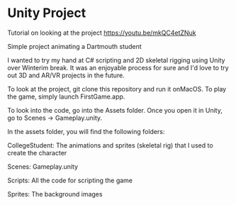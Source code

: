 # Unity Project

Tutorial on looking at the project
https://youtu.be/mkQC4etZNuk

Simple project animating a Dartmouth student

I wanted to try my hand at C# scripting and 2D skeletal rigging using Unity over Winterim break. It was an enjoyable process for sure and I'd love to try out 3D and AR/VR projects in the future. 

To look at the project, git clone this repository and run it onMacOS. To play the game, simply launch FirstGame.app.

To look into the code, go into the Assets folder. Once you open it in Unity, go to Scenes -> Gameplay.unity. 

In the assets folder, you will find the following folders: 

CollegeStudent: The animations and sprites (skeletal rig) that I used to create the character

Scenes: Gameplay.unity

Scripts: All the code for scripting the game

Sprites: The background images
 
